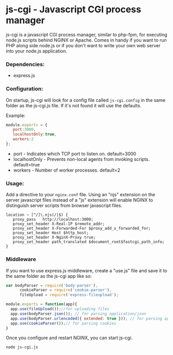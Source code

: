 # js-cgi  - Javascript CGI process manager
js-cgi is a javascript CGI process manager, similar to php-fpm, for executing node.js scripts behind NGINX or Apache. Comes in handy if you want to run PHP along side node.js or if you don't want to write your own web server into your node.js application.

### Dependencies:
* express.js

### Configuration:
On startup, js-cgi will look for a config file called `js-cgi.config` in the same folder as the js-cgi.js file. If it's not found it will use the defaults.

Example:
```js
module.exports = {
   port:3000,
   localhostOnly:true,
   workers:2
};

```

* port - Indicates which TCP port to listen on. default=3000
* localhostOnly - Prevents non-local agents from invoking scripts. default=true
* workers - Number of worker processes. default=2

### Usage:
Add a directive to your `nginx.conf` file. Using an "njs" extension on the server javascript files instead of a "js" extension will enable NGINX to distinguish server scripts from browser javascript files.
```
location ~ [^/]\.njs(/|$) {
   proxy_pass   http://localhost:3000;
   proxy_set_header X-Real-IP $remote_addr;
   proxy_set_header X-Forwarded-For $proxy_add_x_forwarded_for;
   proxy_set_header Host $http_host;
   proxy_set_header X-NginX-Proxy true;
   proxy_set_header path_translated $document_root$fastcgi_path_info;
}
```
### Middleware
If you want to use express.js middleware, create a "use.js" file and save it to the same folder as the js-cgi app like so:
```js
var bodyParser = require('body-parser'),
	  cookieParser = require('cookie-parser'),
	  fileUpload = require('express-fileupload');

module.exports = function(app){
  app.use(fileUpload());//for uploading files
  app.use(bodyParser.json()); // for parsing application/json
  app.use(bodyParser.urlencoded({ extended: true })); // for parsing application/x-www-form-urlencoded
  app.use(cookieParser());// for parsing cookies
}
```
Once you configure and restart NGINX, you can start js-cgi.
```sh
node js-cgi.js
```
